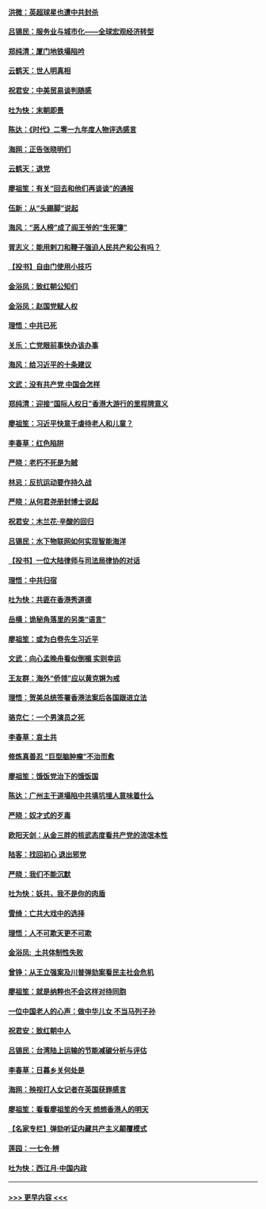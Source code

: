 #### [洪微：英超球星也遭中共封杀](../pages/nsc993/n11727243.md?t=12181055) 
#### [吕锡民：服务业与城市化——全球宏观经济转型](../pages/nsc993/n11725845.md?t=12181055) 
#### [郑纯清：厦门地铁塌陷吟](../pages/nsc993/n11725813.md?t=12181055) 
#### [云鹤天：世人明真相](../pages/nsc993/n11725621.md?t=12181055) 
#### [祝君安：中美贸易谈判随感](../pages/nsc993/n11725609.md?t=12181055) 
#### [吐为快：末朝即景](../pages/nsc993/n11723365.md?t=12181055) 
#### [陈达：《时代》二零一九年度人物评选感言](../pages/nsc993/n11723337.md?t=12181055) 
#### [海网：正告张晓明们](../pages/nsc993/n11723228.md?t=12181055) 
#### [云鹤天：退党](../pages/nsc993/n11723056.md?t=12181055) 
#### [廖祖笙：有关“回去和他们再谈谈”的通报](../pages/nsc993/n11722442.md?t=12181055) 
#### [伍新：从“头踢脚”说起](../pages/nsc993/n11722429.md?t=12181055) 
#### [海风：“恶人榜”成了阎王爷的“生死簿”](../pages/nsc993/n11722272.md?t=12181055) 
#### [胥志义：能用剌刀和鞭子强迫人民共产和公有吗？](../pages/nsc993/n11720569.md?t=12181055) 
#### [【投书】自由门使用小技巧](../pages/nsc993/n11720180.md?t=12181055) 
#### [金浴凤：致红朝公知们](../pages/nsc993/n11720563.md?t=12181055) 
#### [金浴凤：赵国党赋人权](../pages/nsc993/n11720533.md?t=12181055) 
#### [理悟：中共已死](../pages/nsc993/n11720233.md?t=12181055) 
#### [关乐：亡党眼前事快办该办事](../pages/nsc993/n11719160.md?t=12181055) 
#### [海风：给习近平的十条建议](../pages/nsc993/n11717616.md?t=12181055) 
#### [文武：没有共产党 中国会怎样](../pages/nsc993/n11717584.md?t=12181055) 
#### [郑纯清：迎接“国际人权日”香港大游行的里程牌意义](../pages/nsc993/n11717417.md?t=12181055) 
#### [廖祖笙：习近平快意于虐待老人和儿童？](../pages/nsc993/n11715313.md?t=12181055) 
#### [李春草：红色陷阱](../pages/nsc993/n11715029.md?t=12181055) 
#### [严晓：老朽不死是为贼](../pages/nsc993/n11712910.md?t=12181055) 
#### [林忌：反抗运动要作持久战](../pages/nsc993/n11712623.md?t=12181055) 
#### [严晓：从何君尧册封博士说起](../pages/nsc993/n11712465.md?t=12181055) 
#### [祝君安：木兰花·辛酸的回归](../pages/nsc993/n11712381.md?t=12181055) 
#### [吕锡民：水下物联网如何实现智能海洋](../pages/nsc993/n11711158.md?t=12181055) 
#### [【投书】一位大陆律师与司法局律协的对话](../pages/nsc993/n11709675.md?t=12181055) 
#### [理悟：中共归宿](../pages/nsc993/n11710059.md?t=12181055) 
#### [吐为快：共匪在香港秀道德](../pages/nsc993/n11709979.md?t=12181055) 
#### [岳横：诡秘角落里的另类“语言”](../pages/nsc993/n11709792.md?t=12181055) 
#### [廖祖笙：或为白卷先生习近平](../pages/nsc993/n11708330.md?t=12181055) 
#### [文武：向心孟晚舟看似倒楣 实则幸运](../pages/nsc993/n11708236.md?t=12181055) 
#### [王友群：海外“侨领”应以黄克锵为戒](../pages/nsc993/n11706176.md?t=12181055) 
#### [理悟：贺美总统签署香港法案后各国跟进立法](../pages/nsc993/n11706853.md?t=12181055) 
#### [骆克仁：一个男演员之死](../pages/nsc993/n11706677.md?t=12181055) 
#### [李春草：哀土共](../pages/nsc993/n11706255.md?t=12181055) 
#### [修炼真善忍 “巨型脑肿瘤”不治而愈](../pages/nsc993/n11705340.md?t=12181055) 
#### [廖祖笙：饿饭党治下的饿饭国](../pages/nsc993/n11705085.md?t=12181055) 
#### [陈达：广州主干道塌陷中共填坑埋人意味着什么](../pages/nsc993/n11705046.md?t=12181055) 
#### [严晓：奴才式的歹毒](../pages/nsc993/n11704826.md?t=12181055) 
#### [欧阳天剑：从金三胖的核武态度看共产党的流氓本性](../pages/nsc993/n11702238.md?t=12181055) 
#### [陆客：找回初心 退出邪党](../pages/nsc993/n11702213.md?t=12181055) 
#### [严晓：我们不能沉默](../pages/nsc993/n11702110.md?t=12181055) 
#### [吐为快：妖共，我不是你的肉盾](../pages/nsc993/n11701366.md?t=12181055) 
#### [雪绮：亡共大戏中的选择](../pages/nsc993/n11699922.md?t=12181055) 
#### [理悟：人不可欺天更不可欺](../pages/nsc993/n11699657.md?t=12181055) 
#### [金浴凤:  土共体制性失败](../pages/nsc993/n11699361.md?t=12181055) 
#### [曾铮：从王立强案及川普弹劾案看民主社会危机](../pages/nsc993/n11699318.md?t=12181055) 
#### [廖祖笙：就是纳粹也不会这样对待同胞](../pages/nsc993/n11697658.md?t=12181055) 
#### [一位中国老人的心声：做中华儿女 不当马列子孙](../pages/nsc993/n11697525.md?t=12181055) 
#### [祝君安：致红朝中人](../pages/nsc993/n11697518.md?t=12181055) 
#### [吕锡民：台湾陆上运输的节能减碳分析与评估](../pages/nsc993/n11694983.md?t=12181055) 
#### [李春草：日暮乡关何处是](../pages/nsc993/n11694805.md?t=12181055) 
#### [海网：殃视打人女记者在英国获罪感言](../pages/nsc993/n11693832.md?t=12181055) 
#### [廖祖笙：看看廖祖笙的今天 想想香港人的明天](../pages/nsc993/n11693707.md?t=12181055) 
#### [【名家专栏】弹劾听证内藏共产主义颠覆模式](../pages/nsc993/n11693563.md?t=12181055) 
#### [莲园：一七令‧辨](../pages/nsc993/n11692558.md?t=12181055) 
#### [吐为快：西江月·中国内政](../pages/nsc993/n11692071.md?t=12181055) 

----
#### [ >>> 更早内容 <<< ](../indexes/nsc993-earlier.md)
